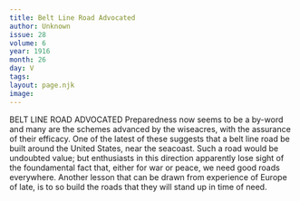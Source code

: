 ```yaml
---
title: Belt Line Road Advocated
author: Unknown
issue: 28
volume: 6
year: 1916
month: 26
day: V
tags:
layout: page.njk
image:
---
```

BELT LINE ROAD ADVOCATED       Preparedness now seems to be a by-word and many are the schemes advanced by the wiseacres, with the assurance of their efficacy. One of the latest of these suggests that a belt line road be built around the United States, near the seacoast. Such a road would be undoubted value; but enthusiasts in this direction apparently lose sight of the foundamental fact that, either for war or peace, we need good roads everywhere. Another lesson that can be drawn from experience of Europe of late, is to so build the roads that they will stand up in time of need.                

